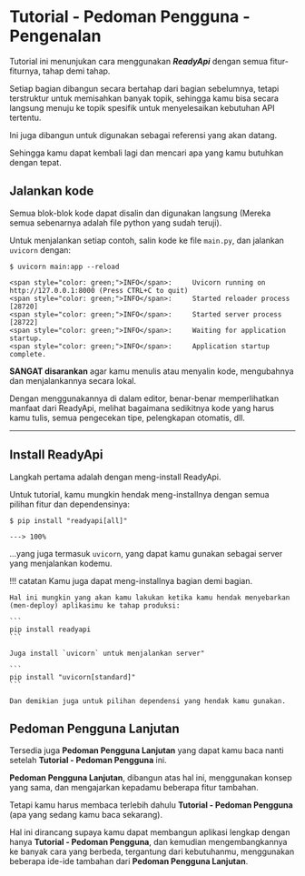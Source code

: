 # Tutorial - Pedoman Pengguna - Pengenalan

Tutorial ini menunjukan cara menggunakan ***ReadyApi*** dengan semua fitur-fiturnya, tahap demi tahap.

Setiap bagian dibangun secara bertahap dari bagian sebelumnya, tetapi terstruktur untuk memisahkan banyak topik, sehingga kamu bisa secara langsung menuju ke topik spesifik untuk menyelesaikan kebutuhan API tertentu.

Ini juga dibangun untuk digunakan sebagai referensi yang akan datang.

Sehingga kamu dapat kembali lagi dan mencari apa yang kamu butuhkan dengan tepat.

## Jalankan kode

Semua blok-blok kode dapat disalin dan digunakan langsung (Mereka semua sebenarnya adalah file python yang sudah teruji).

Untuk menjalankan setiap contoh, salin kode ke file `main.py`, dan jalankan `uvicorn` dengan:

<div class="termy">

```console
$ uvicorn main:app --reload

<span style="color: green;">INFO</span>:     Uvicorn running on http://127.0.0.1:8000 (Press CTRL+C to quit)
<span style="color: green;">INFO</span>:     Started reloader process [28720]
<span style="color: green;">INFO</span>:     Started server process [28722]
<span style="color: green;">INFO</span>:     Waiting for application startup.
<span style="color: green;">INFO</span>:     Application startup complete.
```

</div>

**SANGAT disarankan** agar kamu menulis atau menyalin kode, mengubahnya dan menjalankannya secara lokal.

Dengan menggunakannya di dalam editor, benar-benar memperlihatkan manfaat dari ReadyApi, melihat bagaimana sedikitnya kode yang harus kamu tulis, semua pengecekan tipe, pelengkapan otomatis, dll.

---

## Install ReadyApi

Langkah pertama adalah dengan meng-install ReadyApi.

Untuk tutorial, kamu mungkin hendak meng-installnya dengan semua pilihan fitur dan dependensinya:

<div class="termy">

```console
$ pip install "readyapi[all]"

---> 100%
```

</div>

...yang juga termasuk `uvicorn`, yang dapat kamu gunakan sebagai server yang menjalankan kodemu.

!!! catatan
    Kamu juga dapat meng-installnya bagian demi bagian.

    Hal ini mungkin yang akan kamu lakukan ketika kamu hendak menyebarkan (men-deploy) aplikasimu ke tahap produksi:

    ```
    pip install readyapi
    ```

    Juga install `uvicorn` untuk menjalankan server"

    ```
    pip install "uvicorn[standard]"
    ```

    Dan demikian juga untuk pilihan dependensi yang hendak kamu gunakan.

## Pedoman Pengguna Lanjutan

Tersedia juga **Pedoman Pengguna Lanjutan** yang dapat kamu baca nanti setelah **Tutorial - Pedoman Pengguna** ini.

**Pedoman Pengguna Lanjutan**, dibangun atas hal ini, menggunakan konsep yang sama, dan mengajarkan kepadamu beberapa fitur tambahan.

Tetapi kamu harus membaca terlebih dahulu **Tutorial - Pedoman Pengguna** (apa yang sedang kamu baca sekarang).

Hal ini dirancang supaya kamu dapat membangun aplikasi lengkap dengan hanya **Tutorial - Pedoman Pengguna**, dan kemudian mengembangkannya ke banyak cara yang berbeda, tergantung dari kebutuhanmu, menggunakan beberapa ide-ide tambahan dari **Pedoman Pengguna Lanjutan**.
